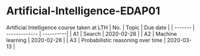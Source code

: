 # Artificial-Intelligence-EDAP01

Artificial Intelligence course taken at LTH
| No. | Topic | Due date |
| ------- | ------------- | ----------|
| A1 | Search | 2020-02-28 |
| A2 | Machine learning | 2020-02-26 |
| A3 | Probabilistic reasoning over time | 2020-03-13 |
